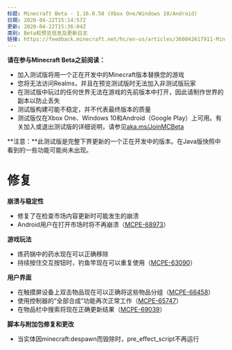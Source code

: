 ```yaml
---
标题: Minecraft Beta - 1.16.0.58 (Xbox One/Windows 10/Android)
日期: 2020-04-22T15:14:57Z
更新: 2020-04-22T15:36:04Z
类别: Beta和预览信息及更新日志
链接: https://feedback.minecraft.net/hc/en-us/articles/360042617911-Minecraft-Beta-1-16-0-58-Xbox-One-Windows-10-Android
---
```


**请在参与Minecraft Beta之前阅读：**

- 加入测试版将用一个正在开发中的Minecraft版本替换您的游戏
- 您将无法访问Realms，并且在预览测试版时无法加入非测试版玩家
- 在测试版中玩过的任何世界无法在游戏的先前版本中打开，因此请制作世界的副本以防止丢失
- 测试版构建可能不稳定，并不代表最终版本的质量
- 测试版仅在Xbox One、Windows 10和Android（Google Play）上可用。有关加入或退出测试版的详细说明，请参见[aka.ms/JoinMCBeta](https://aka.ms/JoinMCBeta)

**注意：**此测试版是完整下界更新的一个正在开发中的版本。在Java版快照中看到的一些功能可能尚未出现。

# 修复

**崩溃与稳定性**

- 修复了在检查市场内容更新时可能发生的崩溃
- Android用户在打开市场时将不再崩溃（[MCPE-68973](https://bugs.mojang.com/browse/MCPE-68973)）

**游戏玩法**

- 炼药锅中的药水现在可以正确移除
- 持续按住交互按钮时，钓鱼竿现在可以重复使用（[MCPE-63090](https://bugs.mojang.com/browse/MCPE-63090)）

**用户界面**

- 在触摸屏设备上双击物品现在可以正确将这些物品分组（[MCPE-66458](https://bugs.mojang.com/browse/MCPE-66458)）
- 使用控制器的“全部合成”功能再次正常工作（[MCPE-65747](https://bugs.mojang.com/browse/MCPE-65747)）
- 在物品栏中搜索将现在正确更新结果（[MCPE-69039](https://bugs.mojang.com/browse/MCPE-69039)）

**脚本与附加包修复和更改**

- 当实体因minecraft:despawn而毁除时，pre_effect_script不再运行